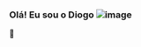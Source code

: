 ### Olá! Eu sou o Diogo  ![image](https://user-images.githubusercontent.com/51659633/221323663-f551f070-e902-4e08-b88e-22ec6671aa68.png)
👋

